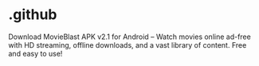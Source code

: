 # .github
Download MovieBlast APK v2.1 for Android – Watch movies online ad-free with HD streaming, offline downloads, and a vast library of content. Free and easy to use!
